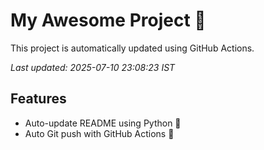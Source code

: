 # My Awesome Project 🚀

This project is automatically updated using GitHub Actions.

_Last updated: 2025-07-10 23:08:23 IST_

## Features
- Auto-update README using Python 🐍
- Auto Git push with GitHub Actions 🤖
